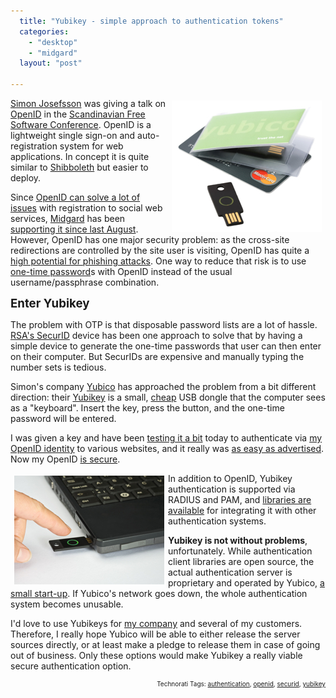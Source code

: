 ```yaml
---
  title: "Yubikey - simple approach to authentication tokens"
  categories: 
    - "desktop"
    - "midgard"
  layout: "post"

---
```

<img src="/files/_press_yubikeys_creditcard.jpg" height="210" width="240" border="0" align="right" hspace="6" vspace="4" alt="Yubikey and a credit card" title="Yubikey and a credit card" />
<a href="http://josefsson.org/">Simon Josefsson</a> was giving a talk on <a href="http://openid.net/">OpenID</a> in the <a href="http://www.fscons.org/">Scandinavian Free Software Conference</a>. OpenID is a lightweight single sign-on and auto-registration system for web applications. In concept it is quite similar to <a href="http://en.wikipedia.org/wiki/Shibboleth_(Internet2)">Shibboleth</a> but easier to deploy.

Since <a href="http://openid.net/what/">OpenID can solve a lot of issues</a> with registration to social web services, <a href="http://www.midgard-project.org/">Midgard</a> has been <a href="http://bergie.iki.fi/blog/midgard_supports_openid.html">supporting it since last August</a>. However, OpenID has one major security problem: as the cross-site redirections are controlled by the site user is visiting, OpenID has quite a <a href="http://simonwillison.net/2007/Jan/19/phishing/">high potential for phishing attacks</a>. One way to reduce that risk is to use <a href="http://en.wikipedia.org/wiki/One-time_password">one-time password</a>s with OpenID instead of the usual username/passphrase combination.

<span style="font-size:14pt;"><strong>Enter Yubikey</strong></span>

The problem with OTP is that disposable password lists are a lot of hassle. <a href="http://en.wikipedia.org/wiki/SecurID">RSA's SecurID</a> device has been one approach to solve that by having a simple device to generate the one-time passwords that user can then enter on their computer. But SecurIDs are expensive and manually typing the number sets is tedious.

Simon's company <a href="http://yubico.com/">Yubico</a> has approached the problem from a bit different direction: their <a href="http://www.yubico.com/products/index">Yubikey</a> is a small, <a href="http://www.yubico.com/products/order">cheap</a> USB dongle that the computer sees as a "keyboard". Insert the key, press the button, and the one-time password will be entered.

I was given a key and have been <a href="http://dev.yubico.com/start-here">testing it a bit</a> today to authenticate via <a href="http://bergie.iki.fi/">my OpenID identity</a> to various websites, and it really was <a href="http://dev.yubico.com/start/openid">as easy as advertised</a>. Now my OpenID <a href="http://dev.yubico.com/technology/review">is secure</a>.

<img src="/files/_press_yubikey_hand_comp.jpg" height="174" width="240" border="0" align="left" hspace="6" vspace="4" alt="Yubikey usage" title="Yubikey usage" />
In addition to OpenID, Yubikey authentication is supported via RADIUS and PAM, and <a href="http://dev.yubico.com/apis/start">libraries are available</a> for integrating it with other authentication systems.

<strong>Yubikey is not without problems</strong>, unfortunately. While authentication client libraries are open source, the actual authentication server is proprietary and operated by Yubico, <a href="http://www.yubico.com/about/people">a small start-up</a>. If Yubico's network goes down, the whole authentication system becomes unusable.

I'd love to use Yubikeys for <a href="http://www.nemein.com/en/">my company</a> and several of my customers. Therefore, I really hope Yubico will be able to either release the server sources directly, or at least make a pledge to release them in case of going out of business. Only these options would make Yubikey a really viable secure authentication option.

<p style="text-align:right;font-size:10px;">Technorati Tags: <a href="http://www.technorati.com/tag/authentication" rel="tag">authentication</a>, <a href="http://www.technorati.com/tag/openid" rel="tag">openid</a>, <a href="http://www.technorati.com/tag/securid" rel="tag">securid</a>, <a href="http://www.technorati.com/tag/yubikey" rel="tag">yubikey</a></p>